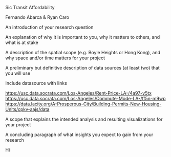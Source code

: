 Sic Transit Affordability

Fernando Abarca & Ryan Caro

An introduction of your research question

An explanation of why it is important to you, why it matters to others, and what is at stake

A description of the spatial scope (e.g. Boyle Heights or Hong Kong), and why space and/or time matters for your project

A preliminary but definitive description of data sources (at least two) that you will use

Include datasource with links

https://usc.data.socrata.com/Los-Angeles/Rent-Price-LA-/4a97-v5tx
https://usc.data.socrata.com/Los-Angeles/Commute-Mode-LA-/ff5n-m9wp
https://data.lacity.org/A-Prosperous-City/Building-Permits-New-Housing-Units/cpkv-aajs/data

A scope that explains the intended analysis and resulting visualizations for your project

A concluding paragraph of what insights you expect to gain from your research

Hi
